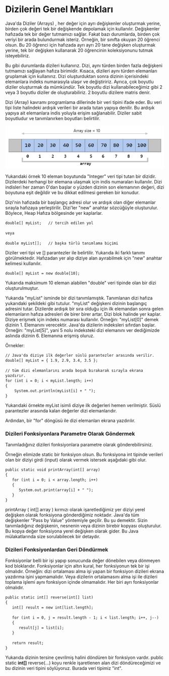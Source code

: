 # Dizilerin Genel Mantıkları

Java'da Diziler (Arrays) , her değer için ayrı değişkenler oluşturmak yerine, birden çok değeri tek bir değişkende depolamak için kullanılır. Değişkenler hafızada tek bir değer tutmamızı sağlar. Fakat bazı durumlarda, birden çok veriyi bir arada bulundurmak isteriz. Örneğin, bir sınıfta okuyan 20 öğrenci olsun. Bu 20 öğrenci için hafızada ayrı ayrı 20 tane değişken oluşturmak yerine, tek bir değişken kullanarak 20 öğrencinin koleksiyonunu tutmak isteyebiliriz.

Bu gibi durumlarda dizileri kullanırız. Dizi, aynı türden birden fazla değişkeni tutmamızı sağlayan hafıza birimidir. Kısaca, dizileri aynı türden elemanları gruplamak için kullanırız. Dizi oluşturduktan sonra dizinin içerisindeki elemanlara indeks numarasıyla ulaşır ve değiştiririz. Ayrıca, çok boyutlu diziler oluşturmak da mümkündür. Tek boyutlu dizi kullanabileceğimiz gibi 2 veya 3 boyutlu diziler de oluşturabiliriz. 2 boyutlu dizilere matris denir.

Dizi (Array) kavramı programlama dillerinde bir veri tipini ifade eder. Bu veri tipi liste halindeki ardışık verileri bir arada tutan yapıya denilir. Bu ardışık yapıya ait elemanlara indis yoluyla erişim sağlanabilir. Diziler sabit boyutludur ve tanımlanırken boyutları belirtilir.

![](figures/array.jpg)

Yukarıdaki örnek 10 eleman boyutunda "Integer" veri tipi tutan bir dizidir. Dizilerdeki herhangi bir elemana ulaşmak için indis numaraları kullanılır. Dizi indisleri her zaman 0'dan başlar o yüzden dizinin son elemanının değeri, dizi boyutuna eşit değildir ve bu dikkat edilmesi gereken bir konudur. 

Dizi'nin hafızada bir başlangıç adresi olur ve ardışık olan diğer elemanlar sırayla hafızaya yerleştirilir. Dizi'ler "new" anahtar sözcüğüyle oluşturulur. Böylece, Heap Hafıza bölgesinde yer kaplarlar.

```
double[] myList;   // tercih edilen yol

veya 

double myList[];   // başka türlü tanımlama biçimi
```

Diziler veri tipi ve [] parantezler ile belirtilir. Yukarıda iki farklı tanımı görülmektedir. Hafızadan yer alıp diziye alan ayırabilmek için "new" anahtar kelimesi kullanılır.

```
double[] myList = new double[10];
```

Yukarıda maksimum 10 eleman alabilen "double" veri tipinde olan bir dizi oluşturulmuştur.

Yukarıda "myList" isminde bir dizi tanımlamıştık. Tanımlanan dizi hafıza yukarıdaki şekildeki gibi tutulur. "myList" değişkeni dizinin başlangıç adresini tutar. Dizilerde ardışık bir sıra olduğu için ilk elemandan sonra gelen elemanların hafıza adresleri de birer birer artar. Dizi blok halinde yer kaplar. Diziye erişmek için indeks numarası kullanılır. Örneğin: "myList[0]" demek dizinin 1. Elemanını verecektir. Java'da dizilerin indeksleri sıfırdan başlar. Örneğin: "myList[5]", yani 5 nolu indeksteki dizi elemanını ver dediğimizde aslında dizinin 6. Elemanına erişmiş oluruz.

Örnekler:

```
// Java'da diziye ilk değerler süslü parantezler arasında verilir.
double[] myList = { 1.9, 2.9, 3.4, 3.5 };

// tüm dizi elemanlarını arada boşuk bırakarak sırayla ekrana yazdırır.
for (int i = 0; i < myList.length; i++)
{
	System.out.println(myList[i] + " ");
}
```

Yukarıdaki örnekte myList isimli diziye ilk değerleri hemen verilmiştir. Süslü parantezler arasında kalan değerler dizi elemanlarıdır.

Ardından, bir "for" döngüsü ile dizi elemanları ekrana yazdırılır.

### Dizileri Fonksiyonlara Parametre Olarak Göndermek

Tanımladığınız dizileri fonksiyonlara parametre olarak gönderebilirsiniz.

Örneğin elimizde static bir fonksiyon olsun. Bu fonksiyona int tipinde verileri olan bir diziyi girdi (input) olarak vermek istersek aşağıdaki gibi olur.

```
public static void printArray(int[] array) 
{
   for (int i = 0; i < array.length; i++) 
   {
      System.out.print(array[i] + " ");
   }
}
```

printArray ( int[] array ) kırmızı olarak işaretlediğimiz yer diziyi yerel değişken olarak fonksiyona gönderdiğimiz noktadır. Java'da tüm değişkenler "Pass by Value" yöntemiyle geçilir. Bu şu demektir. Sizin tanımladığınız değişkenin, nesnenin veya dizinin birebir kopyası oluşturulur. Bu kopya değer fonksiyona yerel değişken olarak gider. Bu Java mülakatlarında size sorulabilecek bir detaydır.

### Dizileri Fonksiyonlardan Geri Döndürmek

Fonksiyonlar belli bir işi yapıp sonucunda değer dönebilen veya dönmeyen kod bloklarıdır. Fonksiyonlar için altın kural, her fonksiyonun tek bir işi olmalıdır. Örneğin: dizi ortalaması alma işi yapan bir fonksiyon dizileri ekrana yazdırma işini yapmamalıdır. Veya dizilerin ortalamasını alma işi ile dizileri toplama işlemi aynı fonksiyon içinde olmamalıdır. Her biri ayrı fonksiyonlar olmalıdır.

```
public static int[] reverse(int[] list) 
{
   int[] result = new int[list.length];

   for (int i = 0, j = result.length - 1; i < list.length; i++, j--) 
   {
      result[j] = list[i];
   }
   
   return result;
}
```

Yukarıda dizinin tersine çevrilmiş halini döndüren bir fonksiyon vardır. public static **int[]** reverse(…) koyu renkle işaretlenen alan dizi döndüreceğimizi ve bu dizinin veri tipini söylüyoruz. Burada veri tipimiz "int".